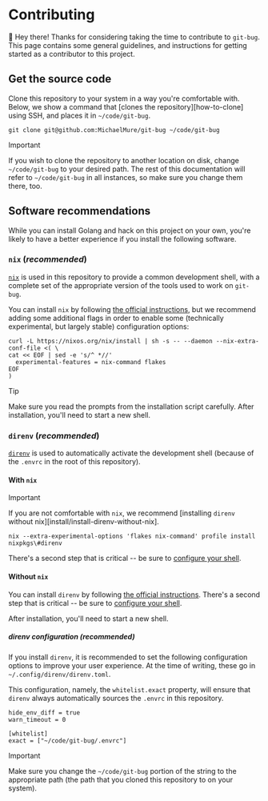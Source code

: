 # Contributing

:wave: Hey there! Thanks for considering taking the time to contribute to
`git-bug`. This page contains some general guidelines, and instructions for
getting started as a contributor to this project.

## Get the source code

Clone this repository to your system in a way you're comfortable with. Below, we
show a command that [clones the repository][how-to-clone] using SSH, and places
it in `~/code/git-bug`.

```
git clone git@github.com:MichaelMure/git-bug ~/code/git-bug
```

> [!IMPORTANT]
> If you wish to clone the repository to another location on disk, change
> `~/code/git-bug` to your desired path. The rest of this documentation will
> refer to `~/code/git-bug` in all instances, so make sure you change them
> there, too.

## Software recommendations

While you can install Golang and hack on this project on your own, you're likely
to have a better experience if you install the following software.

### <a name="install-nix"></a> `nix` (_recommended_)

[`nix`][install/nix] is used in this repository to provide a common development
shell, with a complete set of the appropriate version of the tools used to work
on `git-bug`.

You can install `nix` by following [the official instructions][install/nix], but
we recommend adding some additional flags in order to enable some (technically
experimental, but largely stable) configuration options:

```
curl -L https://nixos.org/nix/install | sh -s -- --daemon --nix-extra-conf-file <( \
cat << EOF | sed -e 's/^ *//'
  experimental-features = nix-command flakes
EOF
)
```

> [!TIP]
> Make sure you read the prompts from the installation script carefully. After
> installation, you'll need to start a new shell.

### <a name="install-direnv"></a> `direnv` (_recommended_)

[`direnv`][install/direnv] is used to automatically activate the development
shell (because of the `.envrc` in the root of this repository).

#### <a name="install-direnv-with-nix"></a> With `nix`

> [!IMPORTANT]
> If you are not comfortable with `nix`, we recommend [installing `direnv`
> without nix][install/install-direnv-without-nix].

```
nix --extra-experimental-options 'flakes nix-command' profile install nixpkgs\#direnv
```

There's a second step that is critical -- be sure to [configure your
shell][install/direnv/shell].

#### <a name="install-direnv-without-nix"></a> Without `nix`

You can install `direnv` by following [the official
instructions][install/direnv]. There's a second step that is critical -- be sure
to [configure your shell][install/direnv/shell].

After installation, you'll need to start a new shell.

##### <a name="direnv-config"></a> direnv configuration (_recommended_)

If you install `direnv`, it is recommended to set the following configuration
options to improve your user experience. At the time of writing, these go in
`~/.config/direnv/direnv.toml`.

This configuration, namely, the `whitelist.exact` property, will ensure that
`direnv` always automatically sources the `.envrc` in this repository.

```
hide_env_diff = true
warn_timeout = 0

[whitelist]
exact = ["~/code/git-bug/.envrc"]
```

> [!IMPORTANT]
> Make sure you change the `~/code/git-bug` portion of the string to the
> appropriate path (the path that you cloned this repository to on your system).

[install/nix]: https://nix.dev/install-nix
[install/direnv]: https://github.com/direnv/direnv/blob/master/docs/installation.md
[install/direnv/shell]: https://github.com/direnv/direnv/blob/master/docs/hook.md
